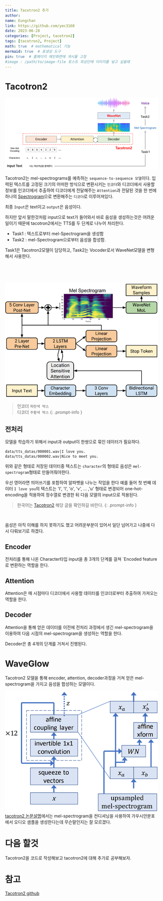 ```yaml
---
title: Tacotron2 추가
author:
name: Eungchan
link: https://github.com/yec3168
date: 2023-06-28
categories: [Project, tacotron2]
tags: [tacotron2, Project]
math: true  # mathematical 기능
mermaid: true  # 표생성 도구
pin: true  # 홈페이지 메인화면에 게시물 고정
#image : /path/to/image-file 포스트 최상단에 이미지를 넣고 싶을때
---
```


# Tacotron2

![tacotron2_diagram](/assets/img/tacotron2/tacotron2_diagram_short.png)

Tacotron2는 mel-spectrograms를 예측하는 `sequence-to-sequence 모델`이다. 입력된 텍스트를 고정된 크기의 어떠한 방식으로 변환시키는 `인코더`와 디코더에서 사용할 정보를 인코더에서 추출하여 디코더에게 전달해주는 `Attention`과 전달된 것을 한 번에 하나의 [Spectrogram](https://ahnjg.tistory.com/43)으로 변환해주는 `디코더`로 이루어져있다.

최종 `Input`은 text이고 `output`은 음성이다.


하지만 앞서 말한것처럼 input으로 text가 들어와서 바로 음성을 생성하는것은 어려운 일이기 때문에 tacotron2에서는 TTS를 두 단계로 나누어 처리한다.

 - Task1 : 텍스트로부터 mel-Spectrogram을 생성함
 - Task2 : mel-Spectrogram으로부터 음성을 합성함.

Task1은 Tacotron2모델이 담당하고, Task2는 Vocoder로서 WaveNet모델을 변형해서 사용한다.

<br><br><br>

![tacotron2_diagram](/assets/img/tacotron2/tacotron2_diagram.png)

> 인코더 `파란색 박스` <br>
> 디코더 `주황색 박스` 
{: .prompt-info }

## 전처리
모델을 학습하기 위해서 input과 output이 한쌍으로 묶인 데이터가 필요하다. 
```text
data/tts_datas/000001.wav|I love you.
data/tts_datas/000002.wav|Nice to meet you.
```
위와 같은 형태로 저장된 데이터중 텍스트는 `character`의 형태로 음성은 `mel-spectrogram`형태로 만들어줘야한다.

우선 영어라면 띄어쓰기를 포함하여 알파벳을 나누는 작업을 한다 예를 들어 첫 번째 데이터 `I love you`의 텍스트는 'I', 'l', 'o', 'v', ... ,'u' 형태로 변경되어 one-hot-encoding을 적용하여 정수열로 변경한 뒤 다음 모델의 input으로 적용된다.

>한국어는 [Tacotron2](https://yec3168.github.io/posts/tacotron2/) 해당 글을 확인하길 바란다.
{: .prompt-info }
<br>


음성은 아직 이해를 하지 못하기도 했고 어려운부분이 있어서 일단 넘어가고 나중에 다시 다뤄보기로 하겠다.

## Encoder
전처리를 통해 나온 Character타입 input을 총 3개의 단계를 걸쳐 `Encoded feature로 변환하는 역할을 한다.


## Attention

Attention은 매 시점마다 디코더에서 사용할 데이터를 인코더로부터 추출하여 가져오는 역할을 한다.


## Decoder

Attention을 통해 얻은 데이터를 이전에 전처리 과정에서 생긴 mel-spectrogram을 이용하여 다음 시점의 mel-spectrogram을 생성하는 역할을 한다.

Decoder은 총 4개의 단계를 거쳐서 진행된다.


# WaveGlow
Tacotron2 모델을 통해 encoder, attention, decoder과정을 거쳐 얻은 mel-spectrogram을 가지고 음성을 합성하는 모델이다.

![WaveGlow](/assets/img/tacotron2/waveglow.png)
[tacotron2 논문설명](https://github.com/NVIDIA/DeepLearningExamples/tree/master/PyTorch/SpeechSynthesis/Tacotron2)에서는 mel-spectrogram을 컨디셔닝을 사용하여 가우시안분포에서 오디오 샘플을 생성한다는데 무슨말인지는 잘 모르겠다.


# 다음 할것
Tacotron2을 코드로 작성해보고 tacotron2에 대해 추가로 공부해보자.

# 참고
[Tacotron2 github](https://github.com/NVIDIA/DeepLearningExamples/tree/master/PyTorch/SpeechSynthesis/Tacotron2)